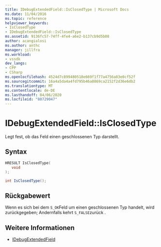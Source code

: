 ```yaml
---
title: IDebugExtendedField::IsClosedType | Microsoft Docs
ms.date: 11/04/2016
ms.topic: reference
helpviewer_keywords:
- IsClosedType
- IDebugExtendedField::IsClosedType
ms.assetid: 9136fc57-74ff-4fe4-a6e2-b137cb9d5b08
author: acangialosi
ms.author: anthc
manager: jillfra
ms.workload:
- vssdk
dev_langs:
- CPP
- CSharp
ms.openlocfilehash: 4524d7c899480518e669f1f77a4756a83e0cf52f
ms.sourcegitcommit: 16a4a5da4a4fd795b46a0869ca2152f2d36e6db2
ms.translationtype: MT
ms.contentlocale: de-DE
ms.lasthandoff: 04/06/2020
ms.locfileid: "80729047"
---
```

# <a name="idebugextendedfieldisclosedtype"></a>IDebugExtendedField::IsClosedType
Legt fest, ob das Feld einen geschlossenen Typ darstellt.

## <a name="syntax"></a>Syntax

```cpp
HRESULT IsClosedType(
   void
);
```

```csharp
int IsClosedType();
```

## <a name="return-value"></a>Rückgabewert
 Wenn es sich bei dem `S_OK`Feld um einen geschlossenen Typ handelt, wird zurückgegeben; Andernfalls kehrt `S_FALSE`zurück .

## <a name="see-also"></a>Weitere Informationen
- [IDebugExtendedField](../../../extensibility/debugger/reference/idebugextendedfield.md)
